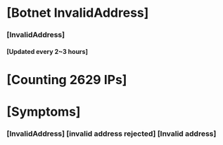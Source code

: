 # [Botnet InvalidAddress]
### [InvalidAddress]
#### [Updated every 2~3 hours]

# [Counting 2629 IPs]

# [Symptoms] 

###   [InvalidAddress] [invalid address rejected] [Invalid address]
